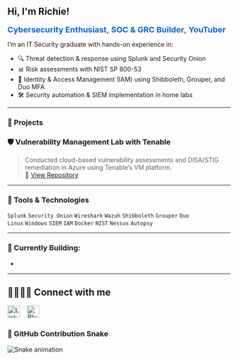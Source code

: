 <h2>Hi, I'm Richie!</h2>

<span style="font-size: 18px;">
  <a href="https://github.com/IamMufasa" style="text-decoration: none; color: #0366d6;"><b>Cybersecurity Enthusiast</b></a>,
  <a href="https://github.com/IamMufasa?tab=repositories" style="text-decoration: none; color: #0366d6;"><b>SOC & GRC Builder</b></a>,
  <a href="https://youtube.com/@TechRichieOut" style="text-decoration: none; color: #0366d6;"><b>YouTuber</b></a>
</span>

I’m an IT Security graduate with hands-on experience in:
- 🔍 Threat detection & response using Splunk and Security Onion
- 📊 Risk assessments with NIST SP 800-53
- 🔐 Identity & Access Management (IAM) using Shibboleth, Grouper, and Duo MFA
- 🛠️ Security automation & SIEM implementation in home labs

---

### 💼 Projects
### 🛡️ Vulnerability Management Lab with Tenable  
> Conducted cloud-based vulnerability assessments and DISA/STIG remediation in Azure using Tenable’s VM platform.  
📁 [View Repository](https://github.com/IamMufasa/Vulnerability-Management-Lab-with-Tenable)

---

### 🧰 Tools & Technologies
`Splunk` `Security Onion` `Wireshark` `Wazuh` `Shibboleth` `Grouper` `Duo`  
`Linux` `Windows` `SIEM` `IAM` `Docker` `NIST` `Nessus` `Autopsy`

---

### 🎯 Currently Building:
- 

---

## 🫱🏾‍🫲🏼 Connect with me

[<img src="https://img.icons8.com/ios-filled/50/000000/linkedin.png" width="28" alt="LinkedIn" />](https://www.linkedin.com/in/richardakpan)
&nbsp;&nbsp;
[<img src="https://cdn.simpleicons.org/bluesky/000000" width="28" alt="Bluesky" />](https://bsky.app/profile/hellorichie.bsky.social)


### 🐍 GitHub Contribution Snake

<img src="https://raw.githubusercontent.com/IamMufasa/snk/output/github-contribution-grid-snake.svg" alt="Snake animation" />
